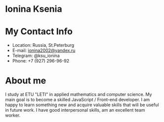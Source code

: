 # **Ionina Ksenia**

# My Contact Info

- Location: Russia, St.Peterburg
- E-mail: ionina2002@yandex.ru
- Telegram: @ksu_ionina
- Phone: +7 (927) 296-96-92

# About me

I study at ETU "LETI" in applied mathematics and computer science. My main goal is to become a skilled JavaScript / Front-end developer. I am happy to learn something new and acquire valuable skills that will be useful in future work. I have good interpersonal skills, am an excellent team worker.
